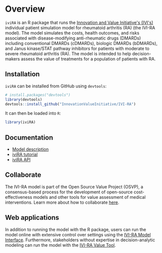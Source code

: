 # Overview
`iviRA` is an R package that runs the [Innovation and Value Initiative's (IVI's)](http://www.thevalueinitiative.org/) individual patient simulation model for rheumatoid arthritis (RA) (the IVI-RA model). The model simulates the costs, health outcomes, and risks associated with disease-modifying anti-rheumatic drugs (DMARDs) including conventional DMARDs (cDMARDs), biologic DMARDs (bDMARDs), and Janus kinase/STAT pathway inhibitors for patients with moderate to severe rheumatoid arthritis (RA). The model is intended to help decision-makers assess the value of treatments for a population of patients with RA. 

## Installation
`iviRA` can be installed from GitHub using `devtools`:

```r
# install.packages("devtools")
library(devtools)
devtools::install_github("InnovationValueInitiative/IVI-RA")
```

It can then be loaded into `R`:

```r
library(iviRA)
```

## Documentation
* [Model description](model-description/model-description.pdf)
* [iviRA tutorial](articles/00-intro.html)
* [iviRA API](reference/index.html)


## Collaborate
The IVI-RA model is part of the Open Source Value Project (OSVP), a consensus-based process for the development of open-source cost-effectiveness models and other tools for value assessment of medical interventions. Learn more about how to collaborate [here](articles/how-to-contribute.html).

## Web applications
In addition to running the model with the R package, users can run the model online with extensive control over settings using the [IVI-RA Model Interface](https://innovationandvalueinitiative.shinyapps.io/ivi-ra-expert/). Furthermore, stakeholders without expertise in decision-analytic modeling can run the model with the [IVI-RA Value Tool](https://innovationandvalueinitiative.shinyapps.io/ivi-ra).